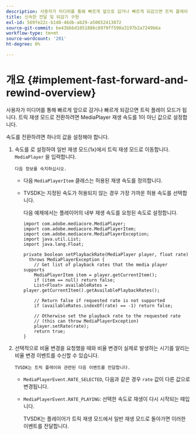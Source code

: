 ```yaml
---
description: 사용자가 미디어를 통해 빠르게 앞으로 감거나 빠르게 되감으면 트릭 플레이 모드가 됩니다. 트릭 재생 모드로 전환하려면 MediaPlayer 재생 속도를 1이 아닌 값으로 설정합니다.
title: 신속한 전달 및 되감기 구현
exl-id: 569fe22c-b1d8-46db-ab29-a50652413072
source-git-commit: be43bbbd1051886c8979ff590a3197b2a7249b6a
workflow-type: tm+mt
source-wordcount: '201'
ht-degree: 0%

---
```


# 개요 {#implement-fast-forward-and-rewind-overview}

사용자가 미디어를 통해 빠르게 앞으로 감거나 빠르게 되감으면 트릭 플레이 모드가 됩니다. 트릭 재생 모드로 전환하려면 MediaPlayer 재생 속도를 1이 아닌 값으로 설정합니다.

속도를 전환하려면 하나의 값을 설정해야 합니다.

1. 속도를 로 설정하여 일반 재생 모드(1x)에서 트릭 재생 모드로 이동합니다. `MediaPlayer` 을 입력합니다.

       다음 정보를 숙지하십시오.
   
   * 다음 `MediaPlayerItem` 클래스는 허용된 재생 속도를 정의합니다.
   * TVSDK는 지정된 속도가 허용되지 않는 경우 가장 가까운 허용 속도를 선택합니다.

      다음 예제에서는 플레이어의 내부 재생 속도를 요청된 속도로 설정합니다.

      ```
      import com.adobe.mediacore.MediaPlayer; 
      import com.adobe.mediacore.MediaPlayerItem; 
      import com.adobe.mediacore.MediaPlayerException; 
      import java.util.List; 
      import java.lang.Float; 
      
      private boolean setPlaybackRate(MediaPlayer player, float rate)  
        throws MediaPlayerException { 
          // Get list of playback rates that the media player supports 
          MediaPlayerItem item = player.getCurrentItem(); 
          if (item == null) return false; 
          List<Float> availableRates = player.getCurrentItem().getAvailablePlaybackRates(); 
      
          // Return false if requested rate is not supported 
          if (availableRates.indexOf(rate) == -1) return false; 
      
          // Otherwise set the playback rate to the requested rate  
          // (this can throw MediaPlayerException) 
          player.setRate(rate); 
          return true; 
      }
      ```

1. 선택적으로 비율 변경을 요청했을 때와 비율 변경이 실제로 발생하는 시기를 알리는 비율 변경 이벤트를 수신할 수 있습니다.

       TVSDK는 트릭 플레이와 관련된 다음 이벤트를 전달합니다.
   
   * `MediaPlayerEvent.RATE_SELECTED`, 다음과 같은 경우 `rate` 값이 다른 값으로 변경됩니다.

   * `MediaPlayerEvent.RATE_PLAYING`: 선택한 속도로 재생이 다시 시작되는 때입니다.

      TVSDK는 플레이어가 트릭 재생 모드에서 일반 재생 모드로 돌아가면 이러한 이벤트를 전달합니다.
